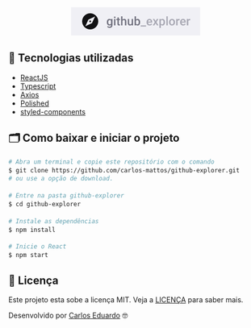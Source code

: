 <p align="center">
    <a href="https://github-explorer-ceam.herokuapp.com" target="_blank">
        <img alt="logo" src="./src/assets/readme.png"/>
     <a/>
</p>

## 🚀 Tecnologias utilizadas

-  [ReactJS](https://reactjs.org/)
-  [Typescript](https://www.npmjs.com/package/@types/react)
-  [Axios](https://github.com/axios/axios)
-  [Polished](https://polished.js.org/)
-  [styled-components](https://www.styled-components.com/)

## 🗂 Como baixar e iniciar o projeto

```bash
# Abra um terminal e copie este repositório com o comando
$ git clone https://github.com/carlos-mattos/github-explorer.git
# ou use a opção de download.

# Entre na pasta github-explorer
$ cd github-explorer

# Instale as dependências
$ npm install

# Inicie o React
$ npm start
```
## 📝 Licença

Este projeto esta sobe a licença MIT. Veja a [LICENÇA](https://opensource.org/licenses/MIT) para saber mais.

Desenvolvido por [Carlos Eduardo](https://www.linkedin.com/in/carlos-eduardo-andrade-de-mattos-a060b1182/) 🤓

